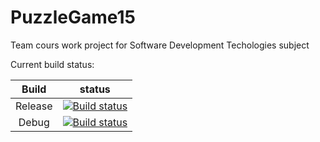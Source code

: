 # PuzzleGame15
Team cours work project for Software Development Techologies subject

Current build status:

| Build   |                          status                              |
| :-----: | :----------------------------------------------------------: |
| Release | [![Build status](https://ci.appveyor.com/api/projects/status/7v3s8seuoc2f1e8v?svg=true)](https://ci.appveyor.com/project/ranor2000/puzzlegame15) |
|  Debug  | [![Build status](https://ci.appveyor.com/api/projects/status/7v3s8seuoc2f1e8v?svg=true)](https://ci.appveyor.com/project/ranor2000/puzzlegame15) |